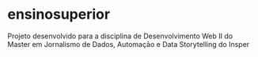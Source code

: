 # ensinosuperior
Projeto desenvolvido para a disciplina de Desenvolvimento Web II do Master em Jornalismo de Dados, Automação e Data Storytelling do Insper

